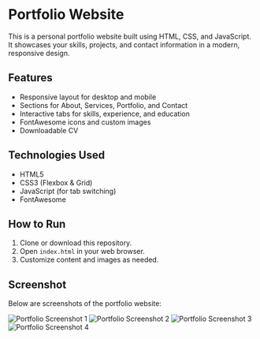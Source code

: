 # Portfolio Website

This is a personal portfolio website built using HTML, CSS, and JavaScript. It showcases your skills, projects, and contact information in a modern, responsive design.

## Features
- Responsive layout for desktop and mobile
- Sections for About, Services, Portfolio, and Contact
- Interactive tabs for skills, experience, and education
- FontAwesome icons and custom images
- Downloadable CV

## Technologies Used
- HTML5
- CSS3 (Flexbox & Grid)
- JavaScript (for tab switching)
- FontAwesome

## How to Run
1. Clone or download this repository.
2. Open `index.html` in your web browser.
3. Customize content and images as needed.

## Screenshot
Below are screenshots of the portfolio website:

![Portfolio Screenshot 1](images/screenshot/screenshot1.png)
![Portfolio Screenshot 2](images/screenshot/screenshot2.png)
![Portfolio Screenshot 3](images/screenshot/screenshot3.png)
![Portfolio Screenshot 4](images/screenshot/screenshot4.png)
